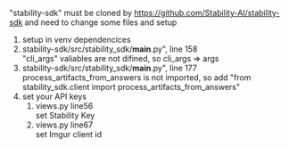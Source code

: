 "stability-sdk" must be cloned by https://github.com/Stability-AI/stability-sdk
and need to change some files and setup
1. setup in venv dependencices
2. stability-sdk/src/stability_sdk/__main__.py", line 158  
    "cli_args" valiables are not difined, so cli_args => args
3. stability-sdk/src/stability_sdk/__main__.py", line 177  
    process_artifacts_from_answers is not imported, so add "from stability_sdk.client import process_artifacts_from_answers"
4. set your API keys  
    1. views.py line56  
    set Stability Key  
    2. views.py line67  
    set Imgur client id
